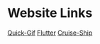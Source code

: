# Website Links

[Quick-Gif](https://quick-gif.herokuapp.com/)
[Flutter](https://flutter-heroku.herokuapp.com/)
[Cruise-Ship](https://cruise-ship.herokuapp.com/)

